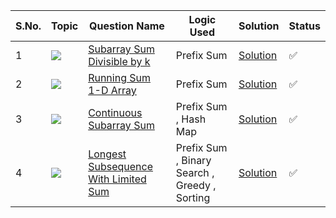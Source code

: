 S.No. | Topic | Question Name | Logic Used | Solution | Status |
------|---------------|------------|-------|------|------|
1 | ![](https://img.shields.io/badge/Prefix-Sum-f0772b?style=for-the-badge&logo=array&logoColor=black) | [Subarray Sum Divisible by k](https://leetcode.com/problems/subarray-sums-divisible-by-k/) | Prefix Sum | [Solution](https://github.com/himanshugupta09/LEETCODE_SOLUTIONS/blob/main/Prefix%20Sum/Subarray_sum_divisible_by_K.cpp) | ✅ |
2 | ![](https://img.shields.io/badge/Prefix-Sum-f0772b?style=for-the-badge&logo=array&logoColor=black) | [Running Sum 1-D Array](https://leetcode.com/problems/running-sum-of-1d-array/) | Prefix Sum | [Solution](https://github.com/himanshugupta09/LEETCODE_SOLUTIONS/blob/main/Prefix%20Sum/running-sum-of-1d-array.cpp) | ✅ |
3 | ![](https://img.shields.io/badge/Prefix-Sum-f0772b?style=for-the-badge&logo=array&logoColor=black) | [Continuous Subarray Sum](https://leetcode.com/problems/continuous-subarray-sum/) | Prefix Sum , Hash Map | [Solution](https://github.com/himanshugupta09/LEETCODE_SOLUTIONS/blob/main/Prefix%20Sum/continuous-subarray-sum.cpp) | ✅ |
4 | ![](https://img.shields.io/badge/Prefix-Sum-f0772b?style=for-the-badge&logo=array&logoColor=black) | [Longest Subsequence With Limited Sum](https://leetcode.com/problems/longest-subsequence-with-limited-sum/description/) | Prefix Sum , Binary Search , Greedy , Sorting | [Solution](https://github.com/himanshugupta09/LEETCODE_SOLUTIONS/blob/main/Prefix%20Sum/longest-subsequence-with-limited-sum.cpp) | ✅ |






